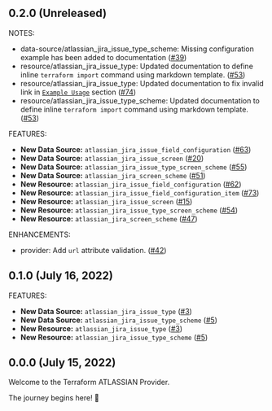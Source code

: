 ## 0.2.0 (Unreleased)

NOTES:

* data-source/atlassian_jira_issue_type_scheme: Missing configuration example has been added to documentation ([#39](https://github.com/openscientia/terraform-provider-atlassian/issues/39))
* resource/atlassian_jira_issue_type: Updated documentation to define inline `terraform import` command using markdown template. ([#53](https://github.com/openscientia/terraform-provider-atlassian/issues/53))
* resource/atlassian_jira_issue_type: Updated documentation to fix invalid link in [`Example Usage`](https://registry.terraform.io/providers/openscientia/atlassian/latest/docs/resources/jira_issue_type#example-usage) section ([#74](https://github.com/openscientia/terraform-provider-atlassian/issues/74))
* resource/atlassian_jira_issue_type_scheme: Updated documentation to define inline `terraform import` command using markdown template. ([#53](https://github.com/openscientia/terraform-provider-atlassian/issues/53))

FEATURES:

* **New Data Source:** `atlassian_jira_issue_field_configuration` ([#63](https://github.com/openscientia/terraform-provider-atlassian/issues/63))
* **New Data Source:** `atlassian_jira_issue_screen` ([#20](https://github.com/openscientia/terraform-provider-atlassian/issues/20))
* **New Data Source:** `atlassian_jira_issue_type_screen_scheme` ([#55](https://github.com/openscientia/terraform-provider-atlassian/issues/55))
* **New Data Source:** `atlassian_jira_screen_scheme` ([#51](https://github.com/openscientia/terraform-provider-atlassian/issues/51))
* **New Resource:** `atlassian_jira_issue_field_configuration` ([#62](https://github.com/openscientia/terraform-provider-atlassian/issues/62))
* **New Resource:** `atlassian_jira_issue_field_configuration_item` ([#73](https://github.com/openscientia/terraform-provider-atlassian/issues/73))
* **New Resource:** `atlassian_jira_issue_screen` ([#15](https://github.com/openscientia/terraform-provider-atlassian/issues/15))
* **New Resource:** `atlassian_jira_issue_type_screen_scheme` ([#54](https://github.com/openscientia/terraform-provider-atlassian/issues/54))
* **New Resource:** `atlassian_jira_screen_scheme` ([#47](https://github.com/openscientia/terraform-provider-atlassian/issues/47))

ENHANCEMENTS:

* provider: Add `url` attribute validation. ([#42](https://github.com/openscientia/terraform-provider-atlassian/issues/42))

## 0.1.0 (July 16, 2022)

FEATURES:

* **New Data Source:** `atlassian_jira_issue_type` ([#3](https://github.com/openscientia/terraform-provider-atlassian/issues/3))
* **New Data Source:** `atlassian_jira_issue_type_scheme` ([#5](https://github.com/openscientia/terraform-provider-atlassian/issues/5))
* **New Resource:** `atlassian_jira_issue_type` ([#3](https://github.com/openscientia/terraform-provider-atlassian/issues/3))
* **New Resource:** `atlassian_jira_issue_type_scheme` ([#5](https://github.com/openscientia/terraform-provider-atlassian/issues/5))

## 0.0.0 (July 15, 2022)

Welcome to the Terraform ATLASSIAN Provider.

The journey begins here! :rocket:
